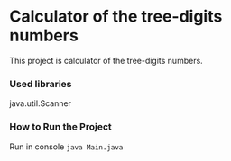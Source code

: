 # Calculator of the tree-digits numbers
This project is calculator of the tree-digits numbers.

### Used libraries
java.util.Scanner

### How to Run the Project
Run in console `java Main.java`
